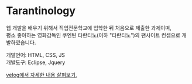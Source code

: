 # Tarantinology
웹 개발을 배우기 위해서 직업전문학교에 입학한 뒤 처음으로 제출한 과제이며, 
<br/>
평소 좋아하는 영화감독인 쿠엔틴 타란티노(이하 "타란티노")의 팬사이트 컨셉으로 개발하였습니다.

개발언어: HTML, CSS, JS
<br/>
개발도구: Eclipse, Jquery

<a href="https://velog.io/@hangy3olchoi/HTMLCSSJS-%EC%9B%B9-%ED%94%84%EB%A1%9C%EC%A0%9D%ED%8A%B8">
  velog에서 자세한 내용 살펴보기.
</a>
